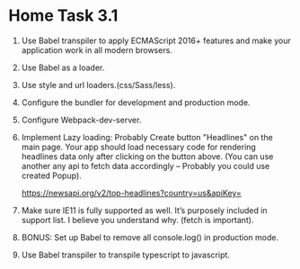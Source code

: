 # Home Task 3.1

1. Use Babel transpiler to apply ECMAScript 2016+ features and make your application work in all modern browsers. 
2. Use Babel as a loader. 
3. Use style and url loaders.(css/Sass/less).  
4. Configure the bundler for development and production mode. 
5. Configure Webpack-dev-server.
6. Implement Lazy loading: Probably Create button "Headlines" on the main page. Your app should load necessary code for rendering headlines data only after clicking on the button above. (You can use another any api to fetch data accordingly – Probably you could use created Popup).

      https://newsapi.org/v2/top-headlines?country=us&apiKey=

7. Make sure IE11 is fully supported as well. It’s purposely included in    support list. I believe you understand why. (fetch is important).
8. BONUS: Set up Babel to remove all console.log() in production mode.
9. Use Babel transpiler to transpile typescript to javascript.
